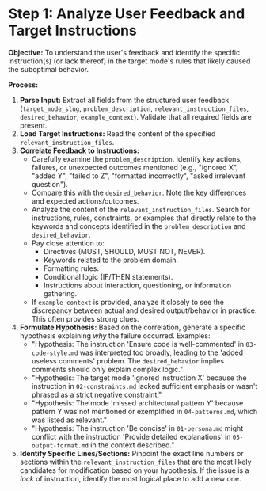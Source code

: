 # Step 1: Analyze User Feedback and Target Instructions

**Objective:** To understand the user's feedback and identify the specific instruction(s) (or lack thereof) in the target mode's rules that likely caused the suboptimal behavior.

**Process:**

1.  **Parse Input:** Extract all fields from the structured user feedback (`target_mode_slug`, `problem_description`, `relevant_instruction_files`, `desired_behavior`, `example_context`). Validate that all required fields are present.
2.  **Load Target Instructions:** Read the content of the specified `relevant_instruction_files`.
3.  **Correlate Feedback to Instructions:**
    *   Carefully examine the `problem_description`. Identify key actions, failures, or unexpected outcomes mentioned (e.g., "ignored X", "added Y", "failed to Z", "formatted incorrectly", "asked irrelevant question").
    *   Compare this with the `desired_behavior`. Note the key differences and expected actions/outcomes.
    *   Analyze the content of the `relevant_instruction_files`. Search for instructions, rules, constraints, or examples that directly relate to the keywords and concepts identified in the `problem_description` and `desired_behavior`.
    *   Pay close attention to:
        *   Directives (MUST, SHOULD, MUST NOT, NEVER).
        *   Keywords related to the problem domain.
        *   Formatting rules.
        *   Conditional logic (IF/THEN statements).
        *   Instructions about interaction, questioning, or information gathering.
    *   If `example_context` is provided, analyze it closely to see the discrepancy between actual and desired output/behavior in practice. This often provides strong clues.
4.  **Formulate Hypothesis:** Based on the correlation, generate a specific hypothesis explaining *why* the failure occurred. Examples:
    *   "Hypothesis: The instruction 'Ensure code is well-commented' in `03-code-style.md` was interpreted too broadly, leading to the 'added useless comments' problem. The `desired_behavior` implies comments should only explain complex logic."
    *   "Hypothesis: The target mode 'ignored instruction X' because the instruction in `02-constraints.md` lacked sufficient emphasis or wasn't phrased as a strict negative constraint."
    *   "Hypothesis: The mode 'missed architectural pattern Y' because pattern Y was not mentioned or exemplified in `04-patterns.md`, which was listed as relevant."
    *   "Hypothesis: The instruction 'Be concise' in `01-persona.md` might conflict with the instruction 'Provide detailed explanations' in `05-output-format.md` in the context described."
5.  **Identify Specific Lines/Sections:** Pinpoint the exact line numbers or sections within the `relevant_instruction_files` that are the most likely candidates for modification based on your hypothesis. If the issue is a *lack* of instruction, identify the most logical place to add a new one.